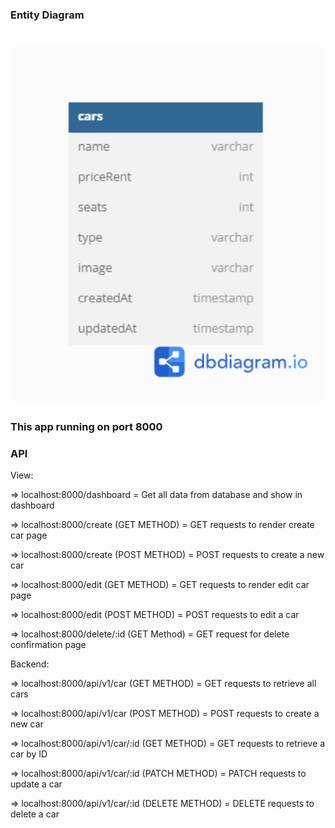 ### Entity Diagram

<h1 align="center">
  <img src="./public/images/entity_diagram.png" alt="" width="500"/>
</h1>

### This app running on port 8000

### API
View:

=> localhost:8000/dashboard =  Get all data from database and show in dashboard

=> localhost:8000/create (GET METHOD) = GET requests to render create car page

=> localhost:8000/create (POST METHOD) = POST requests to create a new car

=> localhost:8000/edit (GET METHOD) = GET requests to render edit car page

=> localhost:8000/edit (POST METHOD) = POST requests to edit a car

=> localhost:8000/delete/:id  (GET Method) = GET request for delete confirmation page

Backend:

=> localhost:8000/api/v1/car (GET METHOD) = GET requests to retrieve all cars

=> localhost:8000/api/v1/car (POST METHOD) = POST requests to create a new car

=> localhost:8000/api/v1/car/:id (GET METHOD) = GET requests to retrieve a car by ID

=> localhost:8000/api/v1/car/:id (PATCH METHOD) = PATCH requests to update a car

=> localhost:8000/api/v1/car/:id (DELETE METHOD) = DELETE requests to delete a car
